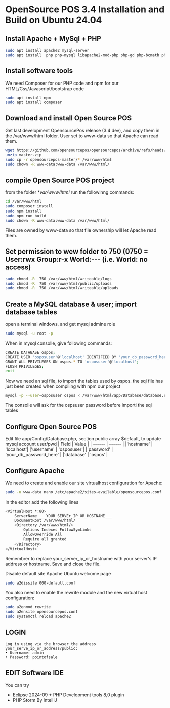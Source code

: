 # OpenSource POS 3.4 Installation and Build on Ubuntu 24.04

## Install Apache + MySql + PHP
```sh
sudo apt install apache2 mysql-server 
sudo apt install  php php-mysql libapache2-mod-php php-gd php-bcmath php-intl php-mbstring  php-curl  php-xml
```

## Install software **tools**
We need Composer for our PHP code and npm for our HTML/Css/Javascript/bootstrap code
```sh
sudo apt install npm
sudo apt install composer
```



## Download and install Open Source POS
Get last development OpensourcePos release (3.4 dev), and copy them in the /var/www/html folder.
User set to www-data so that Apache can read them.

```sh
wget https://github.com/opensourcepos/opensourcepos/archive/refs/heads/master.zip
unzip master.zip
sudo cp -r opensourcepos-master/* /var/www/html
sudo chown -R www-data:www-data /var/www/html/
```

## compile Open Source POS project
from  the folder **var/www/html*  run the followinng  commands:
```sh
cd /var/www/html
sudo composer install
sudo npm install
sudo npm run build
sudo chown -R www-data:www-data /var/www/html/

```
Files are owned by  www-data so that file ownership will let Apache read them.

## Set permission to wew folder to 750 (0750 = User:rwx Group:r-x World:--- (i.e. World: no access)
```sh
sudo chmod -R  750 /var/www/html/writeable/logs
sudo chmod -R  750 /var/www/html/public/uploads
sudo chmod -R  750 /var/www/html/writeable/uploads
```
## Create a MySQL database & user; import database tables 
open a terminal windows, and get mysql admine role
```sh 
sudo mysql -u root -p
```
When in mysql consolle, give following commands:
```sh
CREATE DATABASE ospos;
CREATE USER 'osposuser'@'localhost' IDENTIFIED BY 'your_db_password_here';
GRANT ALL PRIVILEGES ON ospos.* TO 'osposuser'@'localhost';
FLUSH PRIVILEGES;
exit
```
Now we need an sql file, to import the tables used by ospos. 
the sql file has just been created when compiling with npm our project 
```sh
mysql -p --user=osposuser ospos < /var/www/html/app/Database/database.sql
```
The consolle will ask for the ospsuser password before importi the sql tables
## Configure Open Source POS
Edit file app/Config/Database.php, section public array $default,  to update mysql account user/pwd 
| Field | Value |
| ------ | ------ |
|'hostname' |  'localhost'|
|'username' | 'osposuser'|
|'password' | 'your_db_password_here' |
|'database' | 'ospos'|

## Configure Apache
We need to create and enable our site virtualhost configuration for Apache:
```sh
sudo -u www-data nano /etc/apache2/sites-available/opensourcepos.conf
```
In the editor add the following lines
```sh
<VirtualHost *:80>
    ServerName ___YOUR_SERVEr_IP_OR_HOSTNAME___
    DocumentRoot /var/www/html/
    <Directory /var/www/html/>
        Options Indexes FollowSymLinks
        AllowOverride All
        Require all granted
    </Directory>
</VirtualHost>
```
Remembrer to replace your_server_ip_or_hostname with your server's IP address or hostname. Save and close the file.

Disable default site Apache Ubuntu welcome page
```sh
sudo a2dissite 000-default.conf
```

You also need to enable the rewrite module and the new virtual host configuration:
```sh
sudo a2enmod rewrite
sudo a2ensite opensourcepos.conf
sudo systemctl reload apache2
```

## LOGIN
    Log in using via the browser the address your_serve_ip_or_address/public:
    • Username: admin 
    • Password: pointofsale 
    
    
## EDIT Software IDE
You can try
- Eclipse 2024-09 + PHP Development tools 8,0 plugin 
- PHP Storm By IntelliJ

